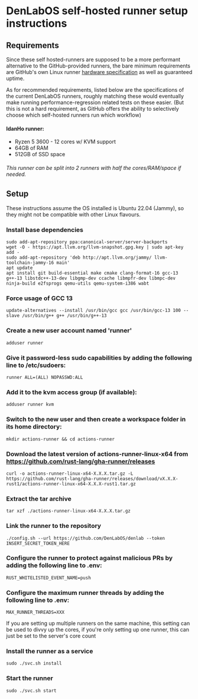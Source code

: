 # DenLabOS self-hosted runner setup instructions

## Requirements

Since these self hosted-runners are supposed to be a more performant alternative to the GitHub-provided runners, the bare minimum requirements are GitHub's own Linux runner [hardware specification](https://docs.github.com/en/actions/using-github-hosted-runners/about-github-hosted-runners#supported-runners-and-hardware-resources) as well as guaranteed uptime.

As for recommended requirements, listed below are the specifications of the current DenLabOS runners, roughly matching these would eventually make running performance-regression related tests on these easier. (But this is not a hard requirement, as GitHub offers the ability to selectively choose which self-hosted runners run which workflow)

#### IdanHo runner:

-   Ryzen 5 3600 - 12 cores w/ KVM support
-   64GB of RAM
-   512GB of SSD space

###### This runner can be split into 2 runners with half the cores/RAM/space if needed.

## Setup

These instructions assume the OS installed is Ubuntu 22.04 (Jammy), so they might not be compatible with other Linux flavours.

### Install base dependencies

```shell
sudo add-apt-repository ppa:canonical-server/server-backports
wget -O - https://apt.llvm.org/llvm-snapshot.gpg.key | sudo apt-key add -
sudo add-apt-repository 'deb http://apt.llvm.org/jammy/ llvm-toolchain-jammy-16 main'
apt update
apt install git build-essential make cmake clang-format-16 gcc-13 g++-13 libstdc++-13-dev libgmp-dev ccache libmpfr-dev libmpc-dev ninja-build e2fsprogs qemu-utils qemu-system-i386 wabt
```

### Force usage of GCC 13

```shell
update-alternatives --install /usr/bin/gcc gcc /usr/bin/gcc-13 100 --slave /usr/bin/g++ g++ /usr/bin/g++-13
```

### Create a new user account named 'runner'

```shell
adduser runner
```

### Give it password-less sudo capabilities by adding the following line to /etc/sudoers:

```shell
runner ALL=(ALL) NOPASSWD:ALL
```

### Add it to the kvm access group (if available):

```shell
adduser runner kvm
```

### Switch to the new user and then create a workspace folder in its home directory:

```shell
mkdir actions-runner && cd actions-runner
```

### Download the latest version of actions-runner-linux-x64 from https://github.com/rust-lang/gha-runner/releases

```shell
curl -o actions-runner-linux-x64-X.X.X.tar.gz -L https://github.com/rust-lang/gha-runner/releases/download/vX.X.X-rust1/actions-runner-linux-x64-X.X.X-rust1.tar.gz
```

### Extract the tar archive

```shell
tar xzf ./actions-runner-linux-x64-X.X.X.tar.gz
```

### Link the runner to the repository

```shell
./config.sh --url https://github.com/DenLabOS/denlab --token INSERT_SECRET_TOKEN_HERE
```

### Configure the runner to protect against malicious PRs by adding the following line to .env:

```shell
RUST_WHITELISTED_EVENT_NAME=push
```

### Configure the maximum runner threads by adding the following line to .env:

```shell
MAX_RUNNER_THREADS=XXX
```

If you are setting up multiple runners on the same machine, this setting can be used to divvy up the cores, if you're only setting up one runner, this can just be set to the server's core count

### Install the runner as a service

```shell
sudo ./svc.sh install
```

### Start the runner

```shell
sudo ./svc.sh start
```
